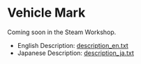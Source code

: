 # Vehicle Mark
Coming soon in the Steam Workshop.
- English Description: [description_en.txt](description_en.txt)
- Japanese Description: [description_ja.txt](description_ja.txt)
